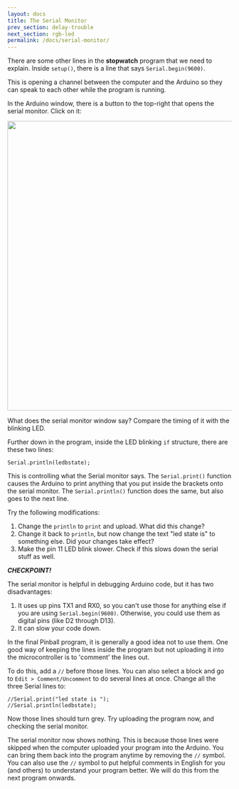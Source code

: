 ```yaml
---
layout: docs
title: The Serial Monitor
prev_section: delay-trouble
next_section: rgb-led
permalink: /docs/serial-monitor/
---
```


There are some other lines in the **stopwatch** program that we need to explain. Inside ```setup()```, there is a line that says ```Serial.begin(9600)```.

This is opening a channel between the computer and the Arduino so they can speak to each other while the program is running.

In the Arduino window, there is a button to the top-right that opens the serial monitor. Click on it:

<img src="{{ site.baseurl }}/img/serial-monitor.png" style="width: 650px"/>

What does the  serial monitor window say? Compare the timing of it
with the blinking LED.

Further down in the program, inside the LED blinking ```if``` structure,
there are these two lines:

```Serial.print("led state is ");
Serial.println(ledbstate);
```

This is controlling what the Serial monitor says.  The ```Serial.print()``` function causes the Arduino to print anything that you put inside the brackets onto the serial monitor.  The ```Serial.println()``` function does the same, but also goes to the next line. 

Try the following modifications:

1. Change the ```println``` to ```print``` and upload. What did this change?
2. Change it back to ```println```, but now change the text "led state is" to something else. Did your changes take effect?
3. Make the pin 11 LED blink slower. Check if this slows down the
serial stuff as well.

**_CHECKPOINT!_**

The serial monitor is helpful in debugging Arduino code, but it has
two disadvantages:

1. It uses up pins TX1 and RX0, so you can't use those for anything else
if you are using ```Serial.begin(9600)```. Otherwise, you could use them as digital pins (like D2 through D13). 
2. It can slow your code down.

In the final Pinball program, it is generally a good idea not to use
them. One good way of keeping the lines inside the program but not
uploading it into the microcontroller is to 'comment' the lines out.

To do this, add a ```//``` before those lines. You can also select a block and go to ```Edit > Comment/Uncomment``` to do several lines at once. Change all the three Serial lines to:

```//Serial.begin(9600);
//Serial.print("led state is ");
//Serial.println(ledbstate);
```

Now those lines should turn grey. Try uploading the program now, and
checking the serial monitor.

The serial monitor now shows nothing. This is because those lines were skipped when the computer uploaded your program into the Arduino. You can bring them back into the program anytime by removing the ```//``` symbol. You can also use the ```//``` symbol to put helpful comments in English for you (and others) to understand your program better. We will do this from the next program onwards.

